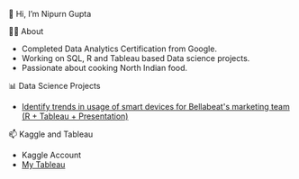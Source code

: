 👋 Hi, I’m Nipurn Gupta


👩‍🎓 About
* Completed Data Analytics Certification from Google.
* Working on SQL, R and Tableau based Data science projects.
* Passionate about cooking North Indian food.


📊 Data Science Projects
* [Identify trends in usage of smart devices for Bellabeat's marketing team (R + Tableau + Presentation)](https://github.com/nipurngupta/nipurngupta.github.io/tree/main/Projects/Project%2001%20-%20Bellabeat)


📫 Kaggle and Tableau
* Kaggle Account
* [My Tableau](https://public.tableau.com/app/profile/nipurngupta)

